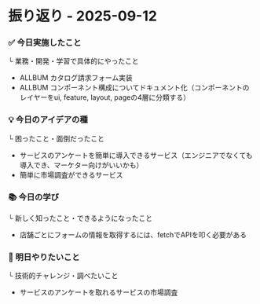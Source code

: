 # 振り返り - 2025-09-12

### ✅ 今日実施したこと
└ 業務・開発・学習で具体的にやったこと
- ALLBUM カタログ請求フォーム実装
- ALLBUM コンポーネント構成についてドキュメント化（コンポーネントのレイヤーをui, feature, layout, pageの4層に分類する）

### 💡 今日のアイデアの種
└ 困ったこと・面倒だったこと
- サービスのアンケートを簡単に導入できるサービス（エンジニアでなくても導入でき、マーケター向けがいいかも）
- 簡単に市場調査ができるサービス

###   📚 今日の学び
└ 新しく知ったこと・できるようになったこと
- 店舗ごとにフォームの情報を取得するには、fetchでAPIを叩く必要がある

### 🎯 明日やりたいこと
└ 技術的チャレンジ・調べたいこと
- サービスのアンケートを取れるサービスの市場調査

